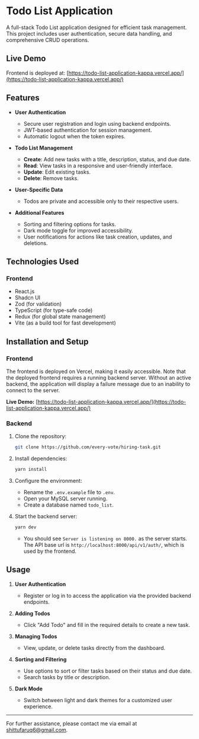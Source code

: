 # Todo List Application

A full-stack Todo List application designed for efficient task management. This project includes user authentication, secure data handling, and comprehensive CRUD operations.

## Live Demo

Frontend is deployed at: [https://todo-list-application-kappa.vercel.app/](https://todo-list-application-kappa.vercel.app/)

## Features

- **User Authentication**
  - Secure user registration and login using backend endpoints.
  - JWT-based authentication for session management.
  - Automatic logout when the token expires.

- **Todo List Management**
  - **Create**: Add new tasks with a title, description, status, and due date.
  - **Read**: View tasks in a responsive and user-friendly interface.
  - **Update**: Edit existing tasks.
  - **Delete**: Remove tasks.

- **User-Specific Data**
  - Todos are private and accessible only to their respective users.

- **Additional Features**
  - Sorting and filtering options for tasks.
  - Dark mode toggle for improved accessibility.
  - User notifications for actions like task creation, updates, and deletions.

## Technologies Used

### Frontend

- React.js
- Shadcn UI
- Zod (for validation)
- TypeScript (for type-safe code)
- Redux (for global state management)
- Vite (as a build tool for fast development)

## Installation and Setup

### Frontend

The frontend is deployed on Vercel, making it easily accessible. Note that the deployed frontend requires a running backend server. Without an active backend, the application will display a failure message due to an inability to connect to the server.

**Live Demo:** [https://todo-list-application-kappa.vercel.app/](https://todo-list-application-kappa.vercel.app/)

### Backend

1. Clone the repository:
   ```bash
   git clone https://github.com/every-vote/hiring-task.git
   ```

2. Install dependencies:
   ```bash
   yarn install
   ```

3. Configure the environment:
   - Rename the `.env.example` file to `.env`.
   - Open your MySQL server running.
   - Create a database named `todo_list`.


4. Start the backend server:
   ```bash
   yarn dev
   ```
   - You should see `Server is listening on 8000.` as the server starts. The API base url is `http://localhost:8000/api/v1/auth/`, which is used by the frontend.

## Usage

1. **User Authentication**
   - Register or log in to access the application via the provided backend endpoints.

2. **Adding Todos**
   - Click "Add Todo" and fill in the required details to create a new task.

3. **Managing Todos**
   - View, update, or delete tasks directly from the dashboard.

4. **Sorting and Filtering**
   - Use options to sort or filter tasks based on their status and due date.
   - Search tasks by title or description.

5. **Dark Mode**
   - Switch between light and dark themes for a customized user experience.

---

For further assistance, please contact me via email at shittufaruq6@gmail.com.

